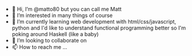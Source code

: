 - 👋 Hi, I’m @matto80 but you can call me Matt
- 👀 I’m interested in many things of course
- 🌱 I’m currently learning web development with html/css/javascript, python and I'd like to understand functional programming better so I'm poking around Haskell (like a baby)
- 💞️ I’m looking to collaborate on 
- 📫 How to reach me ...

<!---
matto80/matto80 is a ✨ special ✨ repository because its `README.md` (this file) appears on your GitHub profile.
You can click the Preview link to take a look at your changes.
--->
